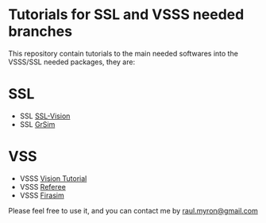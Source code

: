 # Tutorials for SSL and VSSS needed branches

This repository contain tutorials to the main needed softwares into the VSSS/SSL needed packages, they are:

# SSL
* SSL [SSL-Vision](tutorialsslvision.md)
* SSL [GrSim](GrSim.md)

# VSS
* VSSS [Vision Tutorial](tutorialvision.md)
* VSSS [Referee](tutorialreferee.md)
* VSSS [Firasim](tutorialfirasim.md)

Please feel free to use it, and you can contact me by raul.myron@gmail.com

